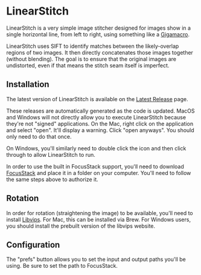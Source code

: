 # LinearStitch #

LinearStitch is a very simple image stitcher designed for images show in a single horizontal line, from left to right, using something like a [Gigamacro](http://www.gigamacro.com).  

LinearStitch uses SIFT to identify matches between the likely-overlap regions of two images.  It then directly concatenates those images together (without blending).  The goal is to ensure that the original images are undistorted, even if that means the stitch seam itself is imperfect.

## Installation

The latest version of LinearStitch is available on the [Latest Release](https://github.com/UMN-LATIS/LinearStitch/releases/tag/latest) page. 

These releases are automatically generated as the code is updated. MacOS and Windows will not directly allow you to execute LinearStitch because they're not "signed" applications. On the Mac, right click on the application and select "open". It'll display a warning. Click "open anyways". You should only need to do that once.

On Windows, you'll similarly need to double click the icon and then click through to allow LinearStitch to run.

In order to use the built in FocusStack support, you'll need to download [FocusStack](https://github.com/PetteriAimonen/focus-stack) and place it in a folder on your computer. You'll need to follow the same steps above to authorize it.

## Rotation

In order for rotation (straightening the image) to be available, you'll need to install [Libvips](https://www.libvips.org). For Mac, this can be installed via Brew. For Windows users, you should install the prebuilt version of the libvips website. 

## Configuration
The "prefs" button allows you to set the input and output paths you'll be using. Be sure to set the path to FocusStack. 
